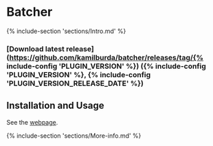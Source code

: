 # Batcher

{% include-section 'sections/Intro.md' %}

### [Download latest release](https://github.com/kamilburda/batcher/releases/tag/{% include-config 'PLUGIN_VERSION' %}) ({% include-config 'PLUGIN_VERSION' %}, {% include-config 'PLUGIN_VERSION_RELEASE_DATE' %})

## Installation and Usage

See the [webpage](https://kamilburda.github.io/batcher).


{% include-section 'sections/More-info.md' %}
